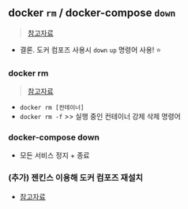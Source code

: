 ## docker `rm` / docker-compose `down` 
> [참고자료](https://stackoverflow.com/questions/56191955/whats-the-difference-between-down-and-rm-in-docker-docker-compose)
- 결론. 도커 컴포즈 사용시 `down` `up` 명령어 사용! ⭐
### docker rm
> [참고자료](https://www.lainyzine.com/ko/article/docker-rm-removing-docker-containers/)
- `docker rm [컨테이너]`
- `docker rm -f` >> 실행 중인 컨테이너 강제 삭제 명령어

### docker-compose down
- 모든 서비스 정지 + 종료

### (추가) 젠킨스 이용해 도커 컴포즈 재설치
- [참고자료](https://royleej9.tistory.com/entry/Jenkins-docker-docker-compose%EB%A5%BC-%EC%82%AC%EC%9A%A9%ED%95%98%EC%97%AC-%EC%84%A4%EC%B9%98)
